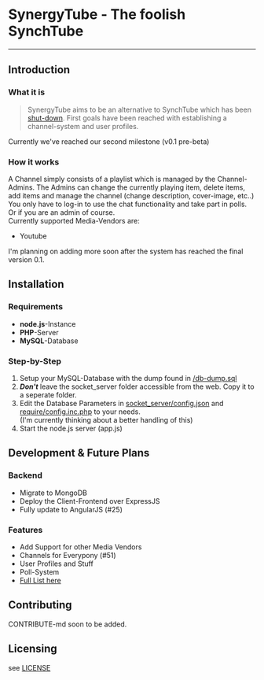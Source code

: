 # SynergyTube - The foolish SynchTube
***

## Introduction
### What it is
> SynergyTube aims to be an alternative to SynchTube which has been [shut-down](http://synchtube.com/).
> First goals have been reached with establishing a channel-system and user profiles. 

Currently we've reached our second milestone (v0.1 pre-beta)

### How it works
A Channel simply consists of a playlist which is managed by the Channel-Admins.
The Admins can change the currently playing item, delete items, add items and manage the channel (change description, cover-image, etc..)  
You only have to log-in to use the chat functionality and take part in polls. Or if you are an admin of course.  
Currently supported Media-Vendors are:
- Youtube

I'm planning on adding more soon after the system has reached the final version 0.1.


## Installation
### Requirements

* **node.js**-Instance
* **PHP**-Server
* **MySQL**-Database

### Step-by-Step

1. Setup your MySQL-Database with the dump found in [/db-dump.sql](https://github.com/screeny05/synergyTube/blob/master/db-dump.sql)
2. **_Don't_** leave the socket_server folder accessible from the web. Copy it to a seperate folder.
3. Edit the Database Parameters in [socket_server/config.json](https://github.com/screeny05/synergyTube/blob/master/socket_server/config.json) and [require/config.inc.php](https://github.com/screeny05/synergyTube/blob/master/require/config.inc.php) to your needs.  
   (I'm currently thinking about a better handling of this)
4. Start the node.js server (app.js)

## Development & Future Plans
### Backend

- Migrate to MongoDB
- Deploy the Client-Frontend over ExpressJS
- Fully update to AngularJS (#25)

### Features

- Add Support for other Media Vendors
- Channels for Everypony (#51)
- User Profiles and Stuff
- Poll-System
- [Full List here](https://github.com/screeny05/synergyTube/issues?labels=Feature&state=open)

## Contributing
CONTRIBUTE-md soon to be added.

## Licensing
see [LICENSE](https://github.com/screeny05/synergyTube/blob/master/LICENSE)
